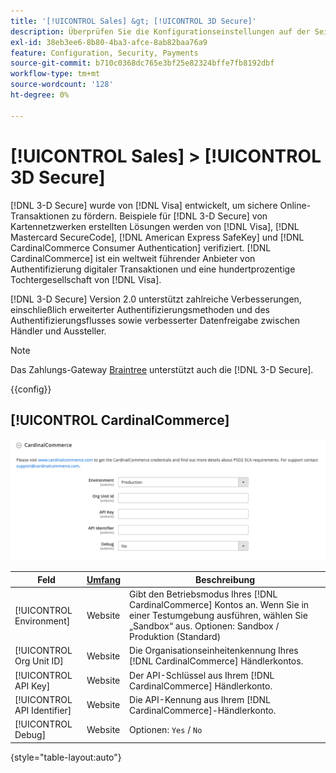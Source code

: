 ```yaml
---
title: '[!UICONTROL Sales] &gt; [!UICONTROL 3D Secure]'
description: Überprüfen Sie die Konfigurationseinstellungen auf der Seite [!UICONTROL Sales] &gt; [!UICONTROL 3D Secure] des Commerce Admin-Bereichs.
exl-id: 38eb3ee6-8b80-4ba3-afce-8ab82baa76a9
feature: Configuration, Security, Payments
source-git-commit: b710c0368dc765e3bf25e82324bffe7fb8192dbf
workflow-type: tm+mt
source-wordcount: '128'
ht-degree: 0%

---
```


# [!UICONTROL Sales] > [!UICONTROL 3D Secure]

[!DNL 3-D Secure] wurde von [!DNL Visa] entwickelt, um sichere Online-Transaktionen zu fördern. Beispiele für [!DNL 3-D Secure] von Kartennetzwerken erstellten Lösungen werden von [!DNL Visa], [!DNL Mastercard SecureCode], [!DNL American Express SafeKey] und [!DNL CardinalCommerce Consumer Authentication] verifiziert. [!DNL CardinalCommerce] ist ein weltweit führender Anbieter von Authentifizierung digitaler Transaktionen und eine hundertprozentige Tochtergesellschaft von [!DNL Visa].

[!DNL 3-D Secure] Version 2.0 unterstützt zahlreiche Verbesserungen, einschließlich erweiterter Authentifizierungsmethoden und des Authentifizierungsflusses sowie verbesserter Datenfreigabe zwischen Händler und Aussteller.

>[!NOTE]
>
>Das Zahlungs-Gateway [Braintree](../../stores-purchase/braintree.md) unterstützt auch die [!DNL 3-D Secure].

{{config}}

## [!UICONTROL CardinalCommerce]

![CardinalCommerce](./assets/3d-secure-cardinalcommerce.png)<!-- zoom -->

| Feld | [Umfang](../../getting-started/websites-stores-views.md#scope-settings) | Beschreibung |
|--- |--- |--- |
| [!UICONTROL Environment] | Website | Gibt den Betriebsmodus Ihres [!DNL CardinalCommerce] Kontos an. Wenn Sie in einer Testumgebung ausführen, wählen Sie „Sandbox“ aus. Optionen: Sandbox / Produktion (Standard) |
| [!UICONTROL Org Unit ID] | Website | Die Organisationseinheitenkennung Ihres [!DNL CardinalCommerce] Händlerkontos. |
| [!UICONTROL API Key] | Website | Der API-Schlüssel aus Ihrem [!DNL CardinalCommerce] Händlerkonto. |
| [!UICONTROL API Identifier] | Website | Die API-Kennung aus Ihrem [!DNL CardinalCommerce]-Händlerkonto. |
| [!UICONTROL Debug] | Website | Optionen: `Yes` / `No` |

{style="table-layout:auto"}
